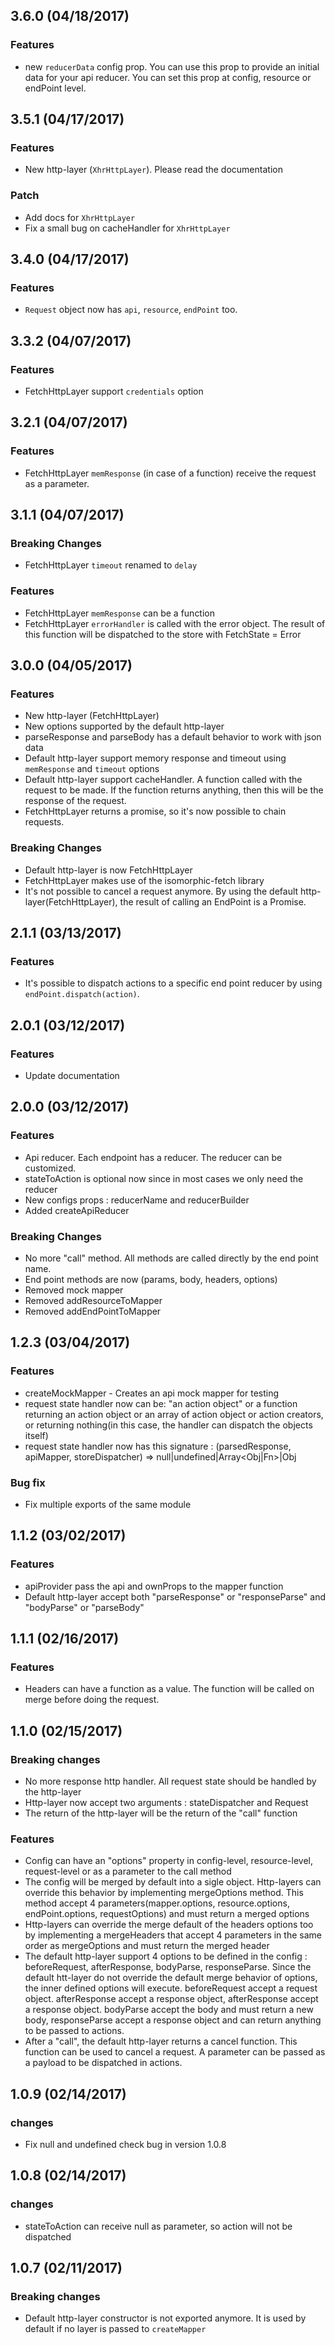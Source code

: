 ## 3.6.0 (04/18/2017)

### Features

* new `reducerData` config prop. You can use this prop to provide an initial data for your api reducer. You can set this prop at config, resource or endPoint level.

## 3.5.1 (04/17/2017)

### Features

* New http-layer (`XhrHttpLayer`). Please read the documentation

### Patch

* Add docs for `XhrHttpLayer`
* Fix a small bug on cacheHandler for `XhrHttpLayer`

## 3.4.0 (04/17/2017)

### Features

* `Request` object now has `api`, `resource`, `endPoint` too.

## 3.3.2 (04/07/2017)

### Features

* FetchHttpLayer support `credentials` option

## 3.2.1 (04/07/2017)

### Features

* FetchHttpLayer `memResponse` (in case of a function) receive the request as a parameter.

## 3.1.1 (04/07/2017)

### Breaking Changes

* FetchHttpLayer `timeout` renamed to `delay`

### Features

* FetchHttpLayer `memResponse` can be a function
* FetchHttpLayer `errorHandler` is called with the error object. The result of this function will be dispatched to the store with FetchState = Error

## 3.0.0 (04/05/2017)

### Features

* New http-layer (FetchHttpLayer)
* New options supported by the default http-layer
* parseResponse and parseBody has a default behavior to work with json data
* Default http-layer support memory response and timeout using `memResponse` and `timeout` options
* Default http-layer support cacheHandler. A function called with the request to be made. If the function returns anything, then this will be the response of the request.
* FetchHttpLayer returns a promise, so it's now possible to chain requests.

### Breaking Changes

* Default http-layer is now FetchHttpLayer
* FetchHttpLayer makes use of the isomorphic-fetch library
* It's not possible to cancel a request anymore. By using the default http-layer(FetchHttpLayer), the result of calling an EndPoint is a Promise.

## 2.1.1 (03/13/2017)

### Features

* It's possible to dispatch actions to a specific end point reducer by using `endPoint.dispatch(action)`.

## 2.0.1 (03/12/2017)

### Features

* Update documentation

## 2.0.0 (03/12/2017)

### Features

* Api reducer. Each endpoint has a reducer. The reducer can be customized.
* stateToAction is optional now since in most cases we only need the reducer
* New configs props : reducerName and reducerBuilder
* Added createApiReducer

### Breaking Changes

* No more "call" method. All methods are called directly by the end point name.
* End point methods are now (params, body, headers, options)
* Removed mock mapper
* Removed addResourceToMapper
* Removed addEndPointToMapper

## 1.2.3 (03/04/2017)

### Features

* createMockMapper - Creates an api mock mapper for testing
* request state handler now can be: "an action object" or a function returning an action object or an array of action object or action creators, or returning nothing(in this case, the handler can dispatch the objects itself)
* request state handler now has this signature : (parsedResponse, apiMapper, storeDispatcher) => null|undefined|Array<Obj|Fn>|Obj

### Bug fix

* Fix multiple exports of the same module

## 1.1.2 (03/02/2017)

### Features

* apiProvider pass the api and ownProps to the mapper function
* Default http-layer accept both "parseResponse" or "responseParse" and "bodyParse" or "parseBody"

## 1.1.1 (02/16/2017)

### Features

* Headers can have a function as a value. The function will be called on merge before doing the request.

## 1.1.0 (02/15/2017)

### Breaking changes

* No more response http handler. All request state should be handled by the http-layer
* Http-layer now accept two arguments : stateDispatcher and Request
* The return of the http-layer will be the return of the "call" function

### Features

* Config can have an "options" property in config-level, resource-level, request-level or as a parameter to the call method
* The config will be merged by default into a sigle object. Http-layers can override this behavior by implementing mergeOptions method. This method accept 4 parameters(mapper.options, resource.options, endPoint.options, requestOptions) and must return a merged options
* Http-layers can override the merge default of the headers options too by implementing a mergeHeaders that accept 4 parameters in the same order as mergeOptions and must return the merged header
* The default http-layer support 4 options to be defined in the config : beforeRequest, afterResponse, bodyParse, responseParse. Since the default htt-layer do not override the default merge behavior of options, the inner defined options will execute. beforeRequest accept a request object. afterResponse accept a response object, afterResponse accept a response object. bodyParse accept the body and must return a new body, responseParse accept a response object and can return anything to be passed to actions.
* After a "call", the default http-layer returns a cancel function. This function can be used to cancel a request. A parameter can be passed as a payload to be dispatched in actions.

## 1.0.9 (02/14/2017)

### changes

* Fix null and undefined check bug in version 1.0.8


## 1.0.8 (02/14/2017)

### changes

* stateToAction can receive null as parameter, so action will not be dispatched

## 1.0.7 (02/11/2017)

### Breaking changes

* Default http-layer constructor is not exported anymore. It is used by default if no layer is passed to ``createMapper``
